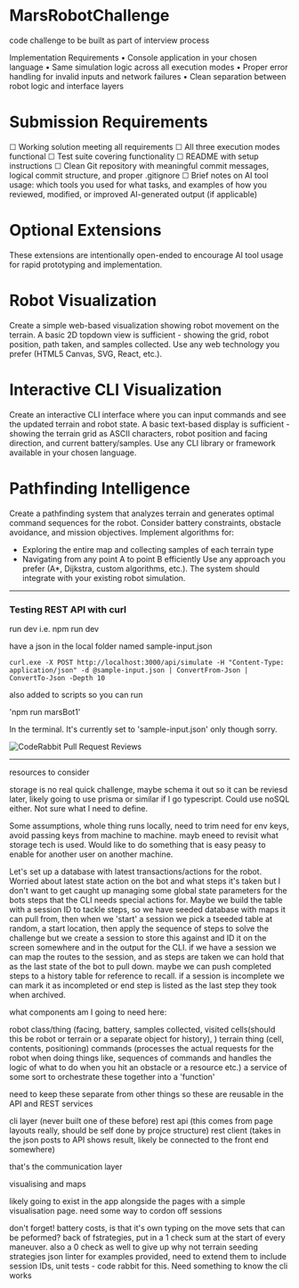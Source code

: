 # MarsRobotChallenge
code challenge to be built as part of interview process


Implementation Requirements
• Console application in your chosen language
• Same simulation logic across all execution modes
• Proper error handling for invalid inputs and network failures
• Clean separation between robot logic and interface layers

# Submission Requirements
☐ Working solution meeting all requirements
☐ All three execution modes functional
☐ Test suite covering functionality
☐ README with setup instructions
☐ Clean Git repository with meaningful commit messages, logical commit structure, and proper
.gitignore
☐ Brief notes on AI tool usage: which tools you used for what tasks, and examples of how you
reviewed, modified, or improved AI-generated output (if applicable)

# Optional Extensions
These extensions are intentionally open-ended to encourage AI tool usage for rapid prototyping and
implementation.

# Robot Visualization
Create a simple web-based visualization showing robot movement on the terrain. A basic 2D topdown view is sufficient - showing the grid, robot position, path taken, and samples collected. Use
any web technology you prefer (HTML5 Canvas, SVG, React, etc.).

# Interactive CLI Visualization
Create an interactive CLI interface where you can input commands and see the updated terrain and
robot state. A basic text-based display is sufficient - showing the terrain grid as ASCII characters,
robot position and facing direction, and current battery/samples. Use any CLI library or framework
available in your chosen language.

# Pathfinding Intelligence
Create a pathfinding system that analyzes terrain and generates optimal command sequences for
the robot. Consider battery constraints, obstacle avoidance, and mission objectives. Implement
algorithms for:
- Exploring the entire map and collecting samples of each terrain type
- Navigating from any point A to point B efficiently
Use any approach you prefer (A*, Dijkstra, custom algorithms, etc.). The system should integrate
with your existing robot simulation.



---------------------------------------------------------------


### Testing REST API with curl

run dev i.e. npm run dev

have a json in the local folder named sample-input.json

```
curl.exe -X POST http://localhost:3000/api/simulate -H "Content-Type: application/json" -d @sample-input.json | ConvertFrom-Json | ConvertTo-Json -Depth 10
```

also added to scripts so you can run 

'npm run marsBot1' 

In the terminal. It's currently set to 'sample-input.json' only though sorry. 



![CodeRabbit Pull Request Reviews](https://img.shields.io/coderabbit/prs/github/alcxander/MarsRobotChallenge?utm_source=oss&utm_medium=github&utm_campaign=alcxander%2FMarsRobotChallenge&labelColor=171717&color=FF570A&link=https%3A%2F%2Fcoderabbit.ai&label=CodeRabbit+Reviews)


---------------------------------------------------------------

resources to consider

storage is no real quick challenge, maybe schema it out so it can be reviesd later, likely going to use prisma or similar if I go typescript. Could use noSQL either. Not sure what I need to define.

Some assumptions, whole thing runs locally, need to trim need for env keys, avoid passing keys from machine to machine. mayb eneed to revisit what storage tech is used. Would like to do something that is easy peasy to enable for another user on another machine. 

Let's set up a database with latest transactions/actions for the robot. Worried about latest state action on the bot and what steps it's taken but I don't want to get caught up managing some global state parameters for the bots steps that the CLI needs special actions for. Maybe we build the table with a session ID to tackle steps, so we have seeded database with maps it can pull from, then when we 'start' a session we pick a tseeded table at random, a start location, then apply the sequence of steps to solve the challenge but we create a session to store this against and ID it on the screen somewhere and in the output for the CLI. if we have a session we can map the routes to the session, and as steps are taken we can hold that as the last state of the bot to pull down. maybe we can push completed steps to a history table for reference to recall. if a session is incomplete we can mark it as incompleted or end step is listed as the last step they took when archived.


what components am I going to need here:

robot class/thing (facing, battery, samples collected, visited cells(should this be robot or terrain or a separate object for history), )
terrain thing (cell, contents, positioning)
commands (processes the actual requests for the robot when doing things like, sequences of commands and handles the logic of what to do when you hit an obstacle or a resource etc.)
a service of some sort to orchestrate these together into a 'function'

need to keep these separate from other things so these are reusable in the API and REST services

cli layer (never built one of these before)
rest api (this comes from page layouts really, should be self done by projce structure)
rest client (takes in the json posts to API shows result, likely be connected to the front end somewhere)

that's the communication layer

visualising and maps

likely going to exist in the app alongside the pages with a simple visualisation page. need some way to cordon off sessions

don't forget! 
battery costs, is that it's own typing on the move sets that can be peformed?
back of fstrategies, put in a 1 check sum at the start of every maneuver. also a 0 check as well to give up why not
terrain seeding strategies
json linter for examples provided, need to extend them to include session IDs,
unit tests - code rabbit for this. Need something to know the cli works

